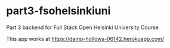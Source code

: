 # part3-fsohelsinkiuni
Part 3 backend for Full Stack Open Helsinki University Course

This app works at https://damp-hollows-06142.herokuapp.com/
